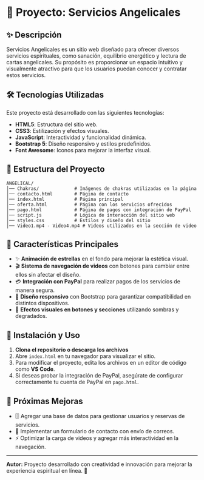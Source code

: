 # 📌 Proyecto: Servicios Angelicales

## ✨ Descripción
Servicios Angelicales es un sitio web diseñado para ofrecer diversos servicios espirituales, como sanación, equilibrio energético y lectura de cartas angelicales. Su propósito es proporcionar un espacio intuitivo y visualmente atractivo para que los usuarios puedan conocer y contratar estos servicios.

## 🛠️ Tecnologías Utilizadas
Este proyecto está desarrollado con las siguientes tecnologías:
- **HTML5**: Estructura del sitio web.
- **CSS3**: Estilización y efectos visuales.
- **JavaScript**: Interactividad y funcionalidad dinámica.
- **Bootstrap 5**: Diseño responsivo y estilos predefinidos.
- **Font Awesome**: Iconos para mejorar la interfaz visual.

## 📂 Estructura del Proyecto
```plaintext
ANGELICAL/
│── Chakras/             # Imágenes de chakras utilizadas en la página
│── contacto.html        # Página de contacto
│── index.html           # Página principal
│── oferta.html          # Página con los servicios ofrecidos
│── pago.html            # Página de pagos con integración de PayPal
│── script.js            # Lógica de interacción del sitio web
│── styles.css           # Estilos y diseño del sitio
│── Video1.mp4 - Video4.mp4 # Videos utilizados en la sección de video
```

## 🎥 Características Principales
- ✨ **Animación de estrellas** en el fondo para mejorar la estética visual.
- 🎬 **Sistema de navegación de videos** con botones para cambiar entre ellos sin afectar el diseño.
- 💳 **Integración con PayPal** para realizar pagos de los servicios de manera segura.
- 📱 **Diseño responsivo** con Bootstrap para garantizar compatibilidad en distintos dispositivos.
- 🎨 **Efectos visuales en botones y secciones** utilizando sombras y degradados.

## 🚀 Instalación y Uso
1. **Clona el repositorio o descarga los archivos**
2. Abre `index.html` en tu navegador para visualizar el sitio.
3. Para modificar el proyecto, edita los archivos en un editor de código como **VS Code**.
4. Si deseas probar la integración de PayPal, asegúrate de configurar correctamente tu cuenta de PayPal en `pago.html`.

## 📌 Próximas Mejoras
- 🗄️ Agregar una base de datos para gestionar usuarios y reservas de servicios.
- 📧 Implementar un formulario de contacto con envío de correos.
- ⚡ Optimizar la carga de videos y agregar más interactividad en la navegación.

---
**Autor:** Proyecto desarrollado con creatividad e innovación para mejorar la experiencia espiritual en línea. 💫

